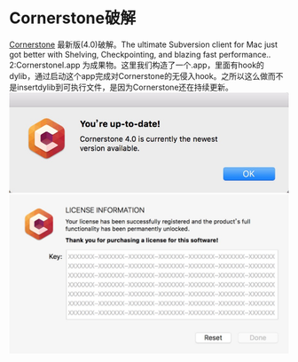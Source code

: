 # Cornerstone破解

[Cornerstone](https://cornerstone.assembla.com/) 最新版(4.0)破解。The ultimate Subversion client for Mac just got better with Shelving, Checkpointing, and blazing fast performance..       
2:CornerstoneI.app 为成果物。这里我们构造了一个.app，里面有hook的dylib，通过启动这个app完成对Cornerstone的无侵入hook。之所以这么做而不是insertdylib到可执行文件，是因为Cornerstone还在持续更新。
![](Screenshot/checkupdate.png)
![](Screenshot/license.png)
